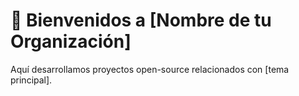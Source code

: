 # 👋 Bienvenidos a [Nombre de tu Organización]

Aquí desarrollamos proyectos open-source relacionados con [tema principal].

